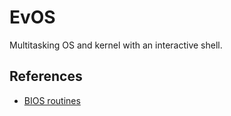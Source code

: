 # EvOS

Multitasking OS and kernel with an interactive shell.

## References

- [BIOS routines](http://ctyme.com/intr/int.htm)
